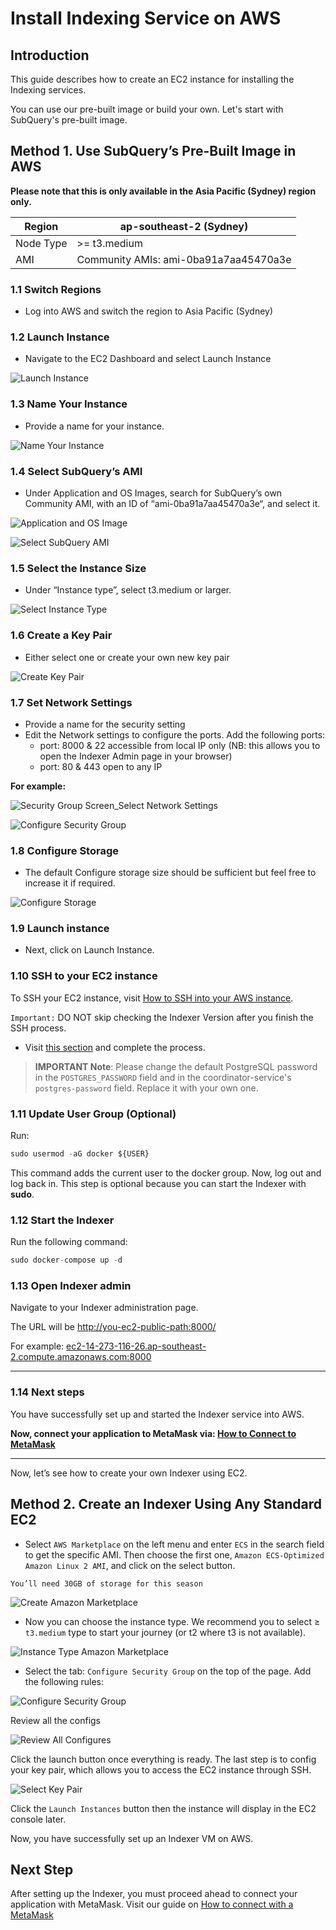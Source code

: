 # Install Indexing Service on AWS

## Introduction

This guide describes how to create an EC2 instance for installing the Indexing services.

You can use our pre-built image or build your own. Let's start with SubQuery's pre-built image.

## Method 1. Use SubQuery’s Pre-Built Image in AWS

**Please note that this is only available in the Asia Pacific (Sydney) region only.**

| Region    | ap-southeast-2 (Sydney)               |
| --------- | ------------------------------------- |
| Node Type | >= t3.medium                          |
| AMI       | Community AMIs: ami-0ba91a7aa45470a3e |

### 1.1 Switch Regions

- Log into AWS and switch the region to Asia Pacific (Sydney)

### 1.2 Launch Instance

- Navigate to the EC2 Dashboard and select Launch Instance

![Launch Instance](/assets/img/ec2_launch_instant_screen_aws.png)

### 1.3 Name Your Instance

- Provide a name for your instance.

![Name Your Instance](/assets/img/name_instant_aws.png)

### 1.4 Select SubQuery’s AMI

- Under Application and OS Images, search for SubQuery’s own Community AMI, with an ID of “ami-0ba91a7aa45470a3e“, and select it.

![Application and OS Image](/assets/img/app_and_os_image_aws.png)

![Select SubQuery AMI](/assets/img/select_subquery_ami_aws.png)

### 1.5 Select the Instance Size

- Under “Instance type”, select t3.medium or larger.

![Select Instance Type](/assets/img/select_instance_size_aws.png)

### 1.6 Create a Key Pair

- Either select one or create your own new key pair

![Create Key Pair](/assets/img/create_keypair_aws.png)

### 1.7 Set Network Settings

- Provide a name for the security setting
- Edit the Network settings to configure the ports. Add the following ports:
  - port: 8000 & 22 accessible from local IP only (NB: this allows you to open the Indexer Admin page in your browser)
  - port: 80 & 443 open to any IP

**For example:**

![Security Group Screen_Select Network Settings](/assets/img/select_security_settings_securitygroups_aws.png)

![Configure Security Group](/assets/img/configure_security_group_aws.png)

### 1.8 Configure Storage

- The default Configure storage size should be sufficient but feel free to increase it if required.

![Configure Storage](/assets/img/configure_storage_aws.png)

### 1.9 Launch instance

- Next, click on Launch Instance.

### 1.10 SSH to your EC2 instance

To SSH your EC2 instance, visit [How to SSH into your AWS instance](../indexers/ssh-in-aws.md).

`Important:` DO NOT skip checking the Indexer Version after you finish the SSH process.

- Visit [this section](../indexers/become-an-indexer.md#_2-1-check-indexer-version) and complete the process. <br />

> **IMPORTANT Note**: Please change the default PostgreSQL password in the `POSTGRES_PASSWORD` field and in the coordinator-service's `postgres-password` field. Replace it with your own one. 

### 1.11 Update User Group (Optional)

Run:

```jsx
sudo usermod -aG docker ${USER}
```

This command adds the current user to the docker group. Now, log out and log back in. This step is optional because you can start the Indexer with **sudo**.

### 1.12 Start the Indexer

Run the following command:

```jsx
sudo docker-compose up -d
```

### 1.13 Open Indexer admin

Navigate to your Indexer administration page.

The URL will be [http://you-ec2-public-path:8000/](http://localhost:8000/)

For example: [ec2-14-273-116-26.ap-southeast-2.compute.amazonaws.com:8000](http://ec2-54-253-236-26.ap-southeast-2.compute.amazonaws.com/)

---

### 1.14 Next steps

You have successfully set up and started the Indexer service into AWS.

**Now, connect your application to MetaMask via: [How to Connect to MetaMask](../metamask/connect-metamask.md)**

---

Now, let’s see how to create your own Indexer using EC2.

## Method 2. Create an Indexer Using Any Standard EC2

- Select `AWS Marketplace` on the left menu and enter `ECS` in the search field to get the specific AMI. Then choose the first one, `Amazon ECS-Optimized Amazon Linux 2 AMI`, and click on the select button.

```
You’ll need 30GB of storage for this season

```

![Create Amazon Marketplace](/assets/img/amazon_marketplace_aws_ec2.png)

- Now you can choose the instance type. We recommend you to select ≥ `t3.medium` type to start your journey (or t2 where t3 is not available).

![Instance Type Amazon Marketplace](/assets/img/instanttype_amazonmarketplace_aws_ec2.png)

- Select the tab: `Configure Security Group` on the top of the page. Add the following rules:

![Configure Security Group](/assets/img/securtitygroup_amazonmarketplace_awsec2.png)

Review all the configs

![Review All Configures](/assets/img/review_instancelaunch_amazonmarketplace_ec2.png)

Click the launch button once everything is ready. The last step is to config your key pair, which allows you to access the EC2 instance through SSH.

![Select Key Pair](/assets/img/keypair_amazonmarketplace_awsec2.png)

Click the `Launch Instances` button then the instance will display in the EC2 console later.

Now, you have successfully set up an Indexer VM on AWS.

## Next Step

After setting up the Indexer, you must proceed ahead to connect your application with MetaMask. Visit our guide on [How to connect with a MetaMask](../metamask/connect-metamask.md)
